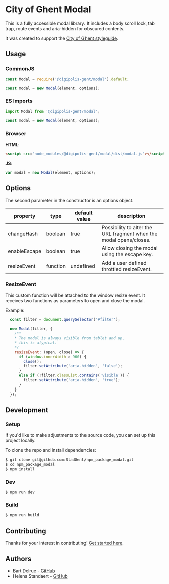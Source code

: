# City of Ghent Modal

This is a fully accessible modal library. 
It includes a body scroll lock, tab trap,
route events and aria-hidden for obscured contents.

It was created to support the [City of Ghent styleguide](https://stijlgids.stad.gent).

## Usage

### CommonJS

```javascript
const Modal = require('@digipolis-gent/modal').default;

const modal = new Modal(element, options);
```

### ES Imports

```javascript
import Modal from '@digipolis-gent/modal';

const modal = new Modal(element, options);
```

### Browser

**HTML**:

```html
<script src="node_modules/@digipolis-gent/modal/dist/modal.js"></script>
```

**JS**:

```js
var modal = new Modal(element, options);
```

## Options

The second parameter in the constructor is an options object.

| property     | type     | default value | description                                                        |
|--------------|----------|---------------|--------------------------------------------------------------------|
| changeHash   | boolean  | true          | Possibility to alter the URL fragment when the modal opens/closes. |
| enableEscape | boolean  | true          | Allow closing the modal using the escape key.                      |
| resizeEvent  | function | undefined     | Add a user defined throttled resizeEvent.                          |

### ResizeEvent

This custom function will be attached to the window resize event.
It receives two functions as parameters to open and close the modal.

Example:

```javascript
  const filter = document.querySelector('#filter');

  new Modal(filter, {
    /**
    * The modal is always visible from tablet and up,
    * this is atypical.
    */
    resizeEvent: (open, close) => {
      if (window.innerWidth > 960) {
        close();
        filter.setAttribute('aria-hidden', 'false');
      }
      else if (!filter.classList.contains('visible')) {
        filter.setAttribute('aria-hidden', 'true');
      }
    }
  });
```

## Development

### Setup

If you'd like to make adjustments to the source code, you can set up this
project locally. 

To clone the repo and install dependencies:

```bash
$ git clone git@github.com:StadGent/npm_package_modal.git
$ cd npm_package_modal
$ npm install
```

### Dev

```shell
$ npm run dev
```

### Build

```shell
$ npm run build
```

## Contributing

Thanks for your interest in contributing! [Get started here](.github/CONTRIBUTING.md).

## Authors

- Bart Delrue - [GitHub](https://github.com/delrueba)
- Helena Standaert - [GitHub](https://github.com/hstandaert)
